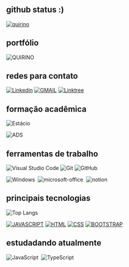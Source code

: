 ## github status :) 
[![quirino](https://github-readme-stats.vercel.app/api?username=ojonatasquirino&show_icons=true&theme=dark#gh-dark-mode-only)](https://github.com/ojonatasquirino/github-readme-stats#gh-dark)

## portfólio

![QUIRINO](https://img.shields.io/badge/em%20construção-%20portfólio-007ACC?style=for-the-badge&logo=About.quirino&logoColor=white)

## redes para contato

[![Linkedin](https://img.shields.io/badge/LinkedIn-0D1117?style=for-the-badge&logo=linkedin&logoColor=007ACC)](https://www.linkedin.com/in/jonatasquirino/)
[![GMAIL](https://img.shields.io/badge/Gmail-0D1117?style=for-the-badge&logo=gmail&logoColor=red)](mailto:quirinoj02@gmail.com)
[![Linktree](https://img.shields.io/badge/linktree-0D1117?style=for-the-badge&logo=linktree&logoColor=green)](https://linktr.ee/ojonatasquirino)

## formação acadêmica

![Estácio](https://img.shields.io/badge/faculdade_Tecnológica-estácio-007ACC?style=for-the-badge&logo=estacio&logoColor=blue)

![ADS](https://img.shields.io/badge/Desenvolvimento_De_Software_-4ºsemestre-007ACC?style=for-the-badge&logo=estacio&logoColor=blue)


## ferramentas de trabalho

![Visual Studio Code](https://img.shields.io/badge/-Visual%20Studio%20Code-0D1117?style=for-the-badge&logo=visual-studio-code&logoColor=007ACC&labelColor=0D1117)
![Git](https://img.shields.io/badge/-Git-0D1117?style=for-the-badge&logo=git&labelColor=0D1117)
![GitHub](https://img.shields.io/badge/-GitHub-0D1117?style=for-the-badge&logo=github&labelColor=0D1117)&nbsp;

![Windows](https://img.shields.io/badge/-Windows-0D1117?style=for-the-badge&logo=windows&labelColor=0D1117)&nbsp;
![microsoft-office](https://img.shields.io/badge/-office-0D1117?style=for-the-badge&logo=microsoft-office&labelColor=0D1117)&nbsp;
![notion](https://img.shields.io/badge/Notion-0D1117?style=for-the-badge&logo=notion&logoColor=white)

 ## principais tecnologias

![Top Langs](https://github-readme-stats.vercel.app/api/top-langs/?username=ojonatasquirino&layout=compact&theme=dark)

[![JAVASCRIPT](https://img.shields.io/badge/JavaScript-0D1117?style=for-the-badge&logo=javascript&logoColor=yellow)]()
[![HTML](https://img.shields.io/badge/HTML5-0D1117?style=for-the-badge&logo=html5&logoColor=red)]()
[![CSS](https://img.shields.io/badge/CSS3-0D1117?style=for-the-badge&logo=css3&logoColor=007ACC)]()
[![BOOTSTRAP](https://img.shields.io/badge/Bootstrap-0D1117?style=for-the-badge&logo=bootstrap&logoColor=b99aff)]()


## estudadando atualmente
![JavaScript](https://img.shields.io/badge/-JavaScript-0D1117?style=for-the-badge&logo=javascript&labelColor=0D1117&textColor=0D1117)&nbsp;
![TypeScript](https://img.shields.io/badge/TypeScript-0D1117?style=for-the-badge&logo=typescript&logoColor=007ACC)









